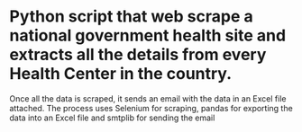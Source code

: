 # Python script that web scrape a national government health site and extracts all the details from every Health Center in the country.
Once all the data is scraped, it sends an email with the data in an Excel file attached. The process uses Selenium for scraping, pandas for exporting the data into an Excel file and smtplib for sending the email
